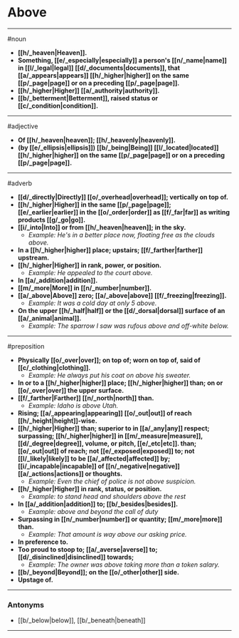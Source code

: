 # Above
---
#noun
- **[[h/_heaven|Heaven]].**
- **Something, [[e/_especially|especially]] a person's [[n/_name|name]] in [[l/_legal|legal]] [[d/_documents|documents]], that [[a/_appears|appears]] [[h/_higher|higher]] on the same [[p/_page|page]] or on a preceding [[p/_page|page]].**
- **[[h/_higher|Higher]] [[a/_authority|authority]].**
- **[[b/_betterment|Betterment]], raised status or [[c/_condition|condition]].**
---
#adjective
- **Of [[h/_heaven|heaven]]; [[h/_heavenly|heavenly]].**
- **(by [[e/_ellipsis|ellipsis]]) [[b/_being|Being]] [[l/_located|located]] [[h/_higher|higher]] on the same [[p/_page|page]] or on a preceding [[p/_page|page]].**
---
#adverb
- **[[d/_directly|Directly]] [[o/_overhead|overhead]]; vertically on top of.**
- **[[h/_higher|Higher]] in the same [[p/_page|page]]; [[e/_earlier|earlier]] in the [[o/_order|order]] as [[f/_far|far]] as writing products [[g/_go|go]].**
- **[[i/_into|Into]] or from [[h/_heaven|heaven]]; in the sky.**
	- _Example: He's in a better place now, floating free as the clouds above._
- **In a [[h/_higher|higher]] place; upstairs; [[f/_farther|farther]] upstream.**
- **[[h/_higher|Higher]] in rank, power, or position.**
	- _Example: He appealed to the court above._
- **In [[a/_addition|addition]].**
- **[[m/_more|More]] in [[n/_number|number]].**
- **[[a/_above|Above]] zero; [[a/_above|above]] [[f/_freezing|freezing]].**
	- _Example: It was a cold day at only 5 above._
- **On the upper [[h/_half|half]] or the [[d/_dorsal|dorsal]] surface of an [[a/_animal|animal]].**
	- _Example: The sparrow I saw was rufous above and off-white below._
---
#preposition
- **Physically [[o/_over|over]]; on top of; worn on top of, said of [[c/_clothing|clothing]].**
	- _Example: He always put his coat on above his sweater._
- **In or to a [[h/_higher|higher]] place; [[h/_higher|higher]] than; on or [[o/_over|over]] the upper surface.**
- **[[f/_farther|Farther]] [[n/_north|north]] than.**
	- _Example: Idaho is above Utah._
- **Rising; [[a/_appearing|appearing]] [[o/_out|out]] of reach [[h/_height|height]]-wise.**
- **[[h/_higher|Higher]] than; superior to in [[a/_any|any]] respect; surpassing; [[h/_higher|higher]] in [[m/_measure|measure]], [[d/_degree|degree]], volume, or pitch, [[e/_etc|etc]]. than; [[o/_out|out]] of reach; not [[e/_exposed|exposed]] to; not [[l/_likely|likely]] to be [[a/_affected|affected]] by; [[i/_incapable|incapable]] of [[n/_negative|negative]] [[a/_actions|actions]] or thoughts.**
	- _Example: Even the chief of police is not above suspicion._
- **[[h/_higher|Higher]] in rank, status, or position.**
	- _Example: to stand head and shoulders above the rest_
- **In [[a/_addition|addition]] to; [[b/_besides|besides]].**
	- _Example: above and beyond the call of duty_
- **Surpassing in [[n/_number|number]] or quantity; [[m/_more|more]] than.**
	- _Example: That amount is way above our asking price._
- **In preference to.**
- **Too proud to stoop to; [[a/_averse|averse]] to; [[d/_disinclined|disinclined]] towards;**
	- _Example: The owner was above taking more than a token salary._
- **[[b/_beyond|Beyond]]; on the [[o/_other|other]] side.**
- **Upstage of.**
---
### Antonyms
- [[b/_below|below]], [[b/_beneath|beneath]]
---
